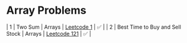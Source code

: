 # Array Problems
| 1 | Two Sum | Arrays | [Leetcode 1](https://leetcode.com/problems/two-sum) | ✅ |
| 2 | Best Time to Buy and Sell Stock | Arrays | [Leetcode 121](https://leetcode.com/problems/best-time-to-buy-and-sell-stock) | ✅ |

